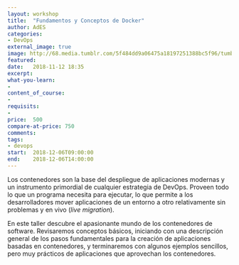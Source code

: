 ```yaml
---
layout: workshop
title:  "Fundamentos y Conceptos de Docker"
author: AdES
categories: 
- DevOps
external_image: true
image: http://68.media.tumblr.com/5f484dd9a06475a18197251388bc5f96/tumblr_ove03yQcUD1ta0hnbo1_1280.jpg
featured: 
date:   2018-11-12 18:35
excerpt: 
what-you-learn:
- 
content_of_course:
- 
requisits:
- 
price:  500
compare-at-price: 750
comments: 
tags:
- devops
start:  2018-12-06T09:00:00
end:    2018-12-06T14:00:00
---
```


Los contenedores son la base del despliegue de aplicaciones modernas y
un instrumento primordial de cualquier estrategia de DevOps. Proveen todo
lo que un programa necesita para ejecutar, lo que permite a los desarrolladores
mover aplicaciones de un entorno a otro relativamente sin problemas y en vivo (_live migration_).

En este taller descubre el apasionante mundo de los contenedores de software.
Revisaremos conceptos básicos, iniciando con una descripción general de los pasos
fundamentales para la creación de aplicaciones basadas en contenedores,
y terminaremos con algunos ejemplos sencillos, pero muy prácticos de aplicaciones
que aprovechan los contenedores.